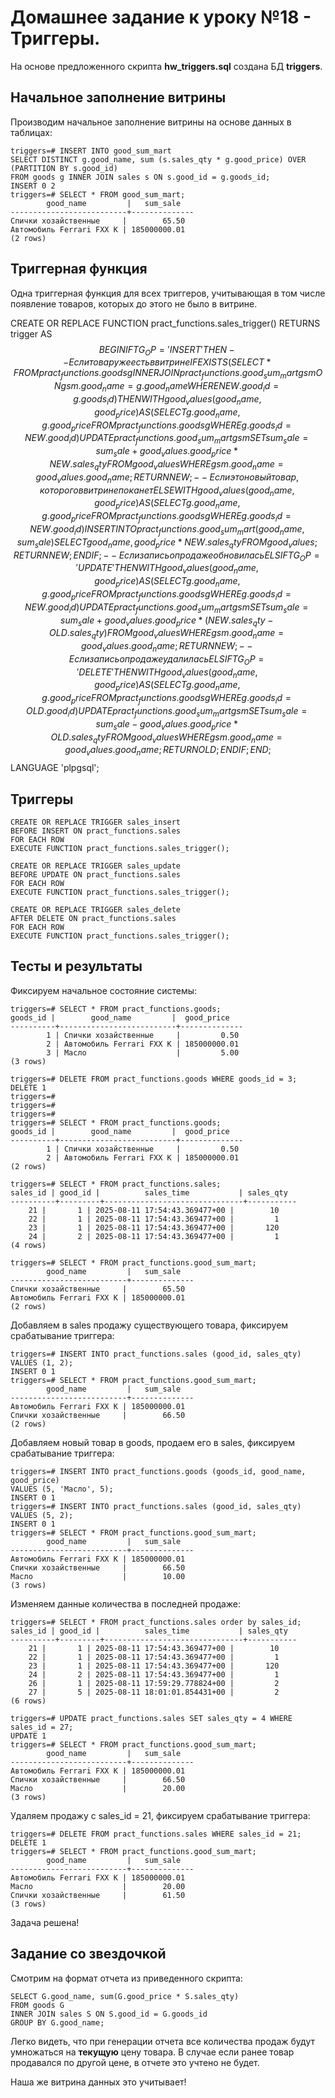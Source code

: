 # Домашнее задание к уроку №18 - Триггеры.

На основе предложенного скрипта **hw_triggers.sql** создана БД **triggers**.

## Начальное заполнение витрины

Производим начальное заполнение витрины на основе данных в таблицах:

    triggers=# INSERT INTO good_sum_mart
    SELECT DISTINCT g.good_name, sum (s.sales_qty * g.good_price) OVER (PARTITION BY s.good_id)
    FROM goods g INNER JOIN sales s ON s.good_id = g.goods_id;
    INSERT 0 2
    triggers=# SELECT * FROM good_sum_mart;
            good_name         |   sum_sale
    --------------------------+--------------
    Спички хозайственные     |        65.50
    Автомобиль Ferrari FXX K | 185000000.01
    (2 rows)

## Триггерная функция

Одна триггерная функция для всех триггеров, учитывающая в том числе появление товаров, которых до этого не было в витрине.

CREATE OR REPLACE FUNCTION pract_functions.sales_trigger() RETURNS trigger AS 
$$
	BEGIN
		IF TG_OP = 'INSERT' THEN
			-- Если товар уже есть в витрине
            IF EXISTS 
				(SELECT *
				 FROM pract_functions.goods g INNER JOIN pract_functions.good_sum_mart gsm
				 ON gsm.good_name = g.good_name
				 WHERE NEW.good_id = g.goods_id
				)
			THEN
				WITH good_values (good_name, good_price) AS
					(SELECT g.good_name, g.good_price FROM pract_functions.goods g
					 WHERE g.goods_id = NEW.good_id)
				UPDATE pract_functions.good_sum_mart gsm
					SET sum_sale = sum_sale + good_values.good_price * NEW.sales_qty
					FROM good_values
					WHERE gsm.good_name = good_values.good_name;
				RETURN NEW;
			-- Если это новый товар, которого в витрине пока нет
            ELSE
				WITH good_values (good_name, good_price) AS
					(SELECT g.good_name, g.good_price FROM pract_functions.goods g
					 WHERE g.goods_id = NEW.good_id)
				INSERT INTO pract_functions.good_sum_mart (good_name, sum_sale)
				SELECT good_name, good_price * NEW.sales_qty
				FROM good_values;
				RETURN NEW;
			END IF;
		-- Если запись о продаже обновилась
        ELSIF TG_OP = 'UPDATE' THEN
			WITH good_values (good_name, good_price) AS
				(SELECT g.good_name, g.good_price FROM pract_functions.goods g
				 WHERE g.goods_id = NEW.good_id)
			UPDATE pract_functions.good_sum_mart gsm
				SET sum_sale = sum_sale + good_values.good_price * (NEW.sales_qty - OLD.sales_qty)
				FROM good_values
				WHERE gsm.good_name = good_values.good_name;			
			RETURN NEW;
		-- Если запись о продаже удалилась
        ELSIF TG_OP = 'DELETE' THEN
			WITH good_values (good_name, good_price) AS
				(SELECT g.good_name, g.good_price FROM pract_functions.goods g
				 WHERE g.goods_id = OLD.good_id)
			UPDATE pract_functions.good_sum_mart gsm
				SET sum_sale = sum_sale - good_values.good_price * OLD.sales_qty
				FROM good_values
				WHERE gsm.good_name = good_values.good_name;			
			RETURN OLD;
		END IF;	
	END;
$$
LANGUAGE 'plpgsql';

## Триггеры

    CREATE OR REPLACE TRIGGER sales_insert
    BEFORE INSERT ON pract_functions.sales
    FOR EACH ROW
    EXECUTE FUNCTION pract_functions.sales_trigger();

    CREATE OR REPLACE TRIGGER sales_update
    BEFORE UPDATE ON pract_functions.sales
    FOR EACH ROW
    EXECUTE FUNCTION pract_functions.sales_trigger();

    CREATE OR REPLACE TRIGGER sales_delete
    AFTER DELETE ON pract_functions.sales
    FOR EACH ROW
    EXECUTE FUNCTION pract_functions.sales_trigger();

## Тесты и результаты

Фиксируем начальное состояние системы:

    triggers=# SELECT * FROM pract_functions.goods;
    goods_id |        good_name         |  good_price
    ----------+--------------------------+--------------
            1 | Спички хозайственные     |         0.50
            2 | Автомобиль Ferrari FXX K | 185000000.01
            3 | Масло                    |         5.00
    (3 rows)

    triggers=# DELETE FROM pract_functions.goods WHERE goods_id = 3;
    DELETE 1
    triggers=#
    triggers=#
    triggers=#
    triggers=# SELECT * FROM pract_functions.goods;
    goods_id |        good_name         |  good_price
    ----------+--------------------------+--------------
            1 | Спички хозайственные     |         0.50
            2 | Автомобиль Ferrari FXX K | 185000000.01
    (2 rows)

    triggers=# SELECT * FROM pract_functions.sales;
    sales_id | good_id |          sales_time           | sales_qty
    ----------+---------+-------------------------------+-----------
        21 |       1 | 2025-08-11 17:54:43.369477+00 |        10
        22 |       1 | 2025-08-11 17:54:43.369477+00 |         1
        23 |       1 | 2025-08-11 17:54:43.369477+00 |       120
        24 |       2 | 2025-08-11 17:54:43.369477+00 |         1
    (4 rows)

    triggers=# SELECT * FROM pract_functions.good_sum_mart;
            good_name         |   sum_sale
    --------------------------+--------------
    Спички хозайственные     |        65.50
    Автомобиль Ferrari FXX K | 185000000.01
    (2 rows)

Добавляем в sales продажу существующего товара, фиксируем срабатывание триггера:

    triggers=# INSERT INTO pract_functions.sales (good_id, sales_qty) VALUES (1, 2);
    INSERT 0 1
    triggers=# SELECT * FROM pract_functions.good_sum_mart;
            good_name         |   sum_sale
    --------------------------+--------------
    Автомобиль Ferrari FXX K | 185000000.01
    Спички хозайственные     |        66.50
    (2 rows)

Добавляем новый товар в goods, продаем его в sales, фиксируем срабатывание триггера:

    triggers=# INSERT INTO pract_functions.goods (goods_id, good_name, good_price)
    VALUES (5, 'Масло', 5);
    INSERT 0 1
    triggers=# INSERT INTO pract_functions.sales (good_id, sales_qty) VALUES (5, 2);
    INSERT 0 1
    triggers=# SELECT * FROM pract_functions.good_sum_mart;
            good_name         |   sum_sale
    --------------------------+--------------
    Автомобиль Ferrari FXX K | 185000000.01
    Спички хозайственные     |        66.50
    Масло                    |        10.00
    (3 rows)

Изменяем данные количества в последней продаже:

    triggers=# SELECT * FROM pract_functions.sales order by sales_id;
    sales_id | good_id |          sales_time           | sales_qty
    ----------+---------+-------------------------------+-----------
        21 |       1 | 2025-08-11 17:54:43.369477+00 |        10
        22 |       1 | 2025-08-11 17:54:43.369477+00 |         1
        23 |       1 | 2025-08-11 17:54:43.369477+00 |       120
        24 |       2 | 2025-08-11 17:54:43.369477+00 |         1
        26 |       1 | 2025-08-11 17:59:29.778824+00 |         2
        27 |       5 | 2025-08-11 18:01:01.854431+00 |         2
    (6 rows)

    triggers=# UPDATE pract_functions.sales SET sales_qty = 4 WHERE sales_id = 27;
    UPDATE 1
    triggers=# SELECT * FROM pract_functions.good_sum_mart;
            good_name         |   sum_sale
    --------------------------+--------------
    Автомобиль Ferrari FXX K | 185000000.01
    Спички хозайственные     |        66.50
    Масло                    |        20.00
    (3 rows)

Удаляем продажу с sales_id = 21, фиксируем срабатывание триггера:

    triggers=# DELETE FROM pract_functions.sales WHERE sales_id = 21;
    DELETE 1
    triggers=# SELECT * FROM pract_functions.good_sum_mart;
            good_name         |   sum_sale
    --------------------------+--------------
    Автомобиль Ferrari FXX K | 185000000.01
    Масло                    |        20.00
    Спички хозайственные     |        61.50
    (3 rows)

Задача решена!

## Задание со звездочкой

Смотрим на формат отчета из приведенного скрипта:

    SELECT G.good_name, sum(G.good_price * S.sales_qty)
    FROM goods G
    INNER JOIN sales S ON S.good_id = G.goods_id
    GROUP BY G.good_name;

Легко видеть, что при генерации отчета все количества продаж будут умножаться на **текущую** цену товара.
В случае если ранее товар продавался по другой цене, в отчете это учтено не будет.

Наша же витрина данных это учитывает!
